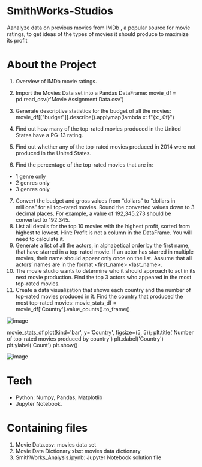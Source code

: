 # SmithWorks-Studios
Aanalyze data on previous movies from IMDb , a popular source for movie ratings, to get ideas of the types of movies it should produce to maximize its profit

# About the Project
1. Overview of IMDb movie ratings.
2. Import the Movies Data set into a Pandas DataFrame: movie_df = pd.read_csv(r'Movie Assignment Data.csv')

3. Generate descriptive statistics for the budget of all the movies: movie_df[["budget"]].describe().applymap(lambda x: f"{x:,.0f}")

4. Find out how many of the top-rated movies produced in the United States have a PG-13 rating.
5. Find out whether any of the top-rated movies produced in 2014 were not produced in the United States.
6. Find the percentage of the top-rated movies that are in:
- 1 genre only
- 2 genres only
- 3 genres only
7. Convert the budget and gross values from “dollars” to “dollars in millions” for all top-rated movies. Round the converted values down to 3 decimal places. For example, a value of 192,345,273 should be converted to 192.345.
8. List all details for the top 10 movies with the highest profit, sorted from highest to lowest. Hint: Profit is not a column in the DataFrame. You will need to calculate it.
9. Generate a list of all the actors, in alphabetical order by the first name, that have starred in a top-rated movie. If an actor has starred in multiple movies, their name should appear only once on the list. Assume that all actors’ names are in the format <first_name> <last_name>.
10. The movie studio wants to determine who it should approach to act in its next movie production. Find the top 3 actors who appeared in the most top-rated movies.
11. Create a data visualization that shows each country and the number of top-rated movies produced in it. Find the country that produced the most top-rated movies: movie_stats_df = movie_df['Country'].value_counts().to_frame()

![image](https://user-images.githubusercontent.com/43742200/224871526-3c8e8a00-7c33-4c0e-bf79-4a87a780272b.png)

movie_stats_df.plot(kind='bar', y='Country', figsize=(5, 5));
plt.title('Number of top-rated movies produced by country')
plt.xlabel('Country')
plt.ylabel('Count')
plt.show()

![image](https://user-images.githubusercontent.com/43742200/224871585-da029c09-2f62-48b4-89c1-368b2e6a3b67.png)


# Tech
- Python: Numpy, Pandas, Matplotlib
- Jupyter Notebook.

# Containing files
1. Movie Data.csv: movies data set
2. Movie Data Dictionary.xlsx: movies data dictionary
3. SmithWorks_Analysis.ipynb: Jupyter Notebook solution file
